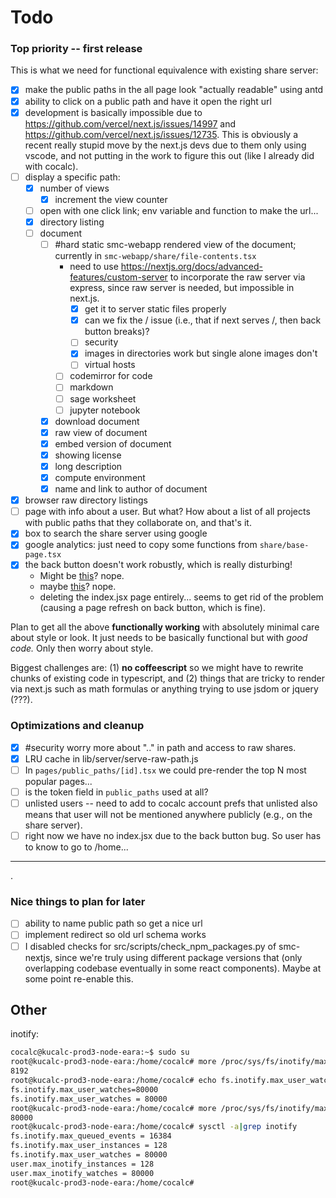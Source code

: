 # Todo

### Top priority -- first release

This is what we need for functional equivalence with existing share server:

- [x] make the public paths in the all page look "actually readable" using antd
- [x] ability to click on a public path and have it open the right url
- [x] development is basically impossible due to https://github.com/vercel/next.js/issues/14997 and https://github.com/vercel/next.js/issues/12735.  This is obviously a recent really stupid move by the next.js devs due to them only using vscode, and not putting in the work to figure this out (like I already did with cocalc).
- [ ] display a specific path:
  - [x] number of views
    - [x] increment the view counter
  - [ ] open with one click link; env variable and function to make the url...
  - [x]  directory listing
  - [ ] document
    - [ ] #hard static smc-webapp rendered view of the document; currently in `smc-webapp/share/file-contents.tsx`
      - need to use https://nextjs.org/docs/advanced-features/custom-server to incorporate the raw server via express, since raw server is needed, but impossible in next.js.
        - [x] get it to server static files properly
        - [x] can we fix the / issue (i.e., that if next serves /, then back button breaks)?
        - [ ] security
        - [x] images in directories work  but single alone images don't
        - [ ] virtual hosts
      - [ ] codemirror for code
      - [ ] markdown
      - [ ] sage worksheet
      - [ ] jupyter notebook
    - [x] download  document
    - [x] raw view of document
    - [x] embed version of document
    - [x] showing license
    - [x] long description
    - [x] compute environment
    - [x] name and link to author of document
- [x] browser raw directory listings
- [ ] page with info about a user.  But what?  How about a list of all projects with public paths that they collaborate on, and that's it.
- [x] box to search the share server using google
- [x] google analytics: just need to copy some functions from `share/base-page.tsx`
- [x] the back button doesn't work robustly, which is really disturbing!
  - Might be [this](https://github.com/vercel/next.js/issues/7091)? nope.
  - maybe [this](https://github.com/vercel/next.js/issues/9989)? nope.
  - deleting the index.jsx page entirely... seems to get rid of the problem (causing a page refresh on back button, which is fine).

Plan to get all the above **functionally working** with absolutely minimal care about style or look.  It just needs to be basically functional but with _good code._  Only then worry about style.

Biggest challenges are: (1) **no coffeescript** so we might have to rewrite chunks of existing code in typescript, and (2) things that are tricky to render via next.js such as math formulas or anything trying to use jsdom or jquery (???).

### Optimizations and cleanup

- [x] #security  worry more about ".." in path and access to raw shares.
- [x] LRU cache in lib/server/serve-raw-path.js
- [ ]  In `pages/public_paths/[id].tsx`  we could pre-render the top N most popular pages...
- [ ] is the token field in `public_paths`  used at all?
- [ ] unlisted users -- need to add to cocalc account prefs that unlisted also means that user will not be mentioned anywhere publicly (e.g., on the share server).
- [ ] right now we have no index.jsx due to the back button bug.  So user has to know to go to /home...

---

.

### Nice things to plan for later

- [ ] ability to name public path so get a nice url
- [ ] implement redirect so old url schema works
- [ ] I disabled checks for  src/scripts/check\_npm\_packages.py of smc-nextjs, since we're truly using different package versions that (only overlapping codebase eventually in some react components).   Maybe at some point re-enable this.

## Other

inotify:

```sh
cocalc@kucalc-prod3-node-eara:~$ sudo su
root@kucalc-prod3-node-eara:/home/cocalc# more /proc/sys/fs/inotify/max_user_watches
8192
root@kucalc-prod3-node-eara:/home/cocalc# echo fs.inotify.max_user_watches=80000 | sudo tee -a /etc/sysctl.conf && sudo sysctl -p
fs.inotify.max_user_watches=80000
fs.inotify.max_user_watches = 80000
root@kucalc-prod3-node-eara:/home/cocalc# more /proc/sys/fs/inotify/max_user_watches
80000
root@kucalc-prod3-node-eara:/home/cocalc# sysctl -a|grep inotify
fs.inotify.max_queued_events = 16384
fs.inotify.max_user_instances = 128
fs.inotify.max_user_watches = 80000
user.max_inotify_instances = 128
user.max_inotify_watches = 80000
root@kucalc-prod3-node-eara:/home/cocalc#
```
